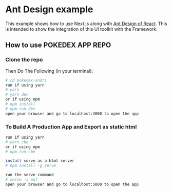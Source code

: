 # Ant Design example

This example shows how to use Next.js along with [Ant Design of React](http://ant.design). This is intended to show the integration of this UI toolkit with the Framework.

## How to use POKEDEX APP REPO

### Clone the repo

Then Do The Following (in your terminal):

```bash
# cd pokedex-andri
run if using yarn
# yarn
# yarn dev
or if using npm
# npm install
# npm run dev
open your browser and go to localhost:3000 to open the app
```

### To Build A Production App and Export as static html

```bash
run if using yarn
# yarn cbe
or if using npm
# npm run cbe

install serve as a html server
# npm install -g serve

run the serve command
# serve -s out
open your browser and go to localhost:5000 to open the app
```
